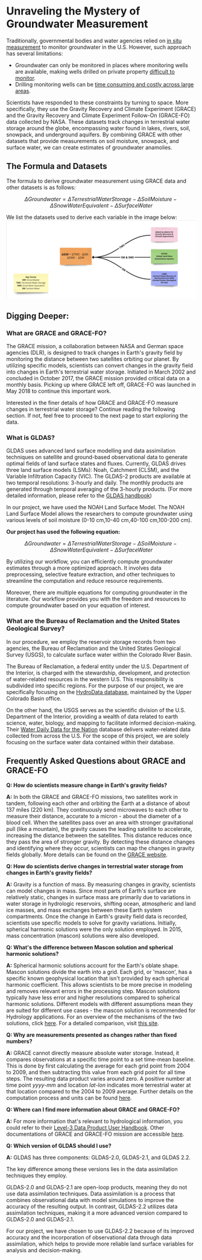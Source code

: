 #  Unraveling the Mystery of Groundwater Measurement

Traditionally, governmental bodies and water agencies relied on [in situ measurement](https://www.usgs.gov/faqs/how-can-i-find-depth-water-table-specific-location#:~:text=The%20most%20reliable%20method%20of,placing%20electric%20or%20acoustic%20probes.)  to monitor groundwater in the U.S. However, such approach has several limitations:
- Groundwater can only be monitored in places where monitoring wells are available, making wells drilled on private property [difficult to monitor](https://grace.jpl.nasa.gov/applications/groundwater/).
- Drilling monitoring wells can be [time consuming and costly across large areas](https://nap.nationalacademies.org/read/25754/).


Scientists have responded to these constraints by turning to space. More specifically, they use the Gravity Recovery and Climate Experiment (GRACE) and the Gravity Recovery and Climate Experiment Follow-On (GRACE-FO) data collected by NASA. These datasets track changes in terrestrial water storage around the globe, encompassing water found in lakes, rivers, soil, snowpack, and underground aquifers. By combining GRACE with other datasets that provide measurements on soil moisture, snowpack, and surface water, we can create estimates of groundwater anamolies. 

## The Formula and Datasets

The formula to derive groundwater measurement using GRACE data and other datasets is as follows:

$$
\Delta Groundwater = \Delta Terrestrial Water Storage - \Delta SoilMoisture - \Delta Snow Water Equivalent - \Delta Surface Water
$$

We list the datasets used to derive each variable in the image below:
<img src="https://github.com/uwescience/DSSG2023-Groundwater/blob/main/notebooks-and-markdowns/images/Formula.png">

## Digging Deeper: 

### What are GRACE and GRACE-FO?

The GRACE mission, a collaboration between NASA and German space agencies (DLR), is designed to track changes in Earth's gravity field by monitoring the distance between two satellites orbiting our planet. By utilizing specific models, scientists can convert changes in the gravity field into changes in Earth's terrestrial water storage. Initiated in March 2002 and concluded in October 2017, the GRACE mission provided critical data on a monthly basis. Picking up where GRACE left off, GRACE-FO was launched in May 2018 to continue this important work.

Interested in the finer details of how GRACE and GRACE-FO measure changes in terrestrial water storage? Continue reading the following section. If not, feel free to proceed to the next page to start exploring the data.

### What is GLDAS?

GLDAS uses advanced land surface modelling and data assimilation techniques on satellite and ground-based observational data to generate optimal fields of land surface states and fluxes. Currently, GLDAS drives three land surface models (LSMs): Noah, Catchment (CLSM), and the Variable Infiltration Capacity (VIC). The GLDAS-2 products are available at two temporal resolutions: 3-hourly and daily. The monthly products are generated through temporal averaging of the 3-hourly products. (For more detailed information, please refer to the [GLDAS handbook](https://hydro1.gesdisc.eosdis.nasa.gov/data/GLDAS/GLDAS_NOAH025_M.2.1/doc/README_GLDAS2.pdf))

In our project, we have used the NOAH Land Surface Model. The NOAH Land Surface Model allows the researchers to compute groundwater using various levels of soil moisture (0-10 cm,10-40 cm,40-100 cm,100-200 cm). 

**Our project has used the following equation:**

$$
\Delta Groundwater = \Delta Terrestrial Water Storage - \Delta SoilMoisture - \Delta Snow Water Equivalent - \Delta Surface Water
$$


By utilizing our workflow, you can efficiently compute groundwater estimates through a more optimized approach. It involves data preprocessing, selective feature extraction, and other techniques to streamline the computation and reduce resource requirements.

Moreover, there are multiple equations for computing groundwater in the literature. Our workflow provides you with the freedom and resources to compute groundwater based on your equation of interest.


### What are the Bureau of Reclamation and the United States Geological Survey?

In our procedure, we employ the reservoir storage records from two agencies, the Bureau of Reclamation and the United States Geological Survey (USGS), to calculate surface water within the Colorado River Basin.

The Bureau of Reclamation, a federal entity under the U.S. Department of the Interior, is charged with the stewardship, development, and protection of water-related resources in the western U.S. This responsibility is subdivided into specific regions. For the purpose of our project, we are specifically focusing on the [HydroData database](https://www.usbr.gov/uc/water/hydrodata/reservoir_data/site_map.html#), maintained by the Upper Colorado Basin office.

On the other hand, the USGS serves as the scientific division of the U.S. Department of the Interior, providing a wealth of data related to earth science, water, biology, and mapping to facilitate informed decision-making. Their [Water Daily Data for the Nation](https://waterdata.usgs.gov/nwis/nwis) database delivers water-related data collected from across the U.S. For the scope of this project, we are solely focusing on the surface water data contained within their database.


## Frequently Asked Questions about GRACE and GRACE-FO

**Q: How do scientists measure change in Earth's gravity fields?**

**A:** In both the GRACE and GRACE-FO missions, two satellites work in tandem, following each other and orbiting the Earth at a distance of about 137 miles (220 km). They continuously send microwaves to each other to measure their distance, accurate to a micron - about the diameter of a blood cell. When the satellites pass over an area with stronger gravitational pull (like a mountain), the gravity causes the leading satellite to accelerate, increasing the distance between the satellites. This distance reduces once they pass the area of stronger gravity. By detecting these distance changes and identifying where they occur, scientists can map the changes in gravity fields globally. More details can be found on the [GRACE website](https://grace.jpl.nasa.gov/mission/gravity-101/).

**Q: How do scientists derive changes in terrestrial water storage from changes in Earth's gravity fields?**

**A:** Gravity is a function of mass. By measuring changes in gravity, scientists can model changes in mass. Since most parts of Earth's surface are relatively static, changes in surface mass are primarily due to variations in water storage in hydrologic reservoirs, shifting ocean, atmospheric and land ice masses, and mass exchanges between these Earth system compartments. Once the change in Earth's gravity field data is recorded, scientists use specific models to solve for gravity variations. Initially, spherical harmonic solutions were the only solution employed. In 2015, mass concentration (mascon) solutions were also developed.

**Q: What's the difference between Mascon solution and spherical harmonic solutions?** 

**A:** Spherical harmonic solutions account for the Earth's oblate shape. Mascon solutions divide the earth into a grid. Each grid, or 'mascon', has a specific known geophysical location that isn't provided by each spherical harmonic coefficient. This allows scientists to be more precise in modeling and removes relevant errors in the processing step. Mascon solutions typically have less error and higher resolutions compared to spherical harmonic solutions. Different models with different assumptions mean they are suited for different use cases - the mascon solution is recommended for Hydrology applications. For an overview of the mechanisms of the two solutions, click [here](https://grace.jpl.nasa.gov/data/monthly-mass-grids/). For a detailed comparison, visit [this site](https://grace.jpl.nasa.gov/data/choosing-a-solution/).

**Q:  Why are measurements presented as changes rather than fixed numbers?**

**A:** GRACE cannot directly measure absolute water storage. Instead, it compares observations at a specific time point to a set time-mean baseline. This is done by first calculating the average for each grid point from 2004 to 2009, and then subtracting this value from each grid point for all time steps. The resulting data product varies around zero. A positive number at time point _yyyy-mm_ and location _lat-lon_ indicates more terrestrial water at that location compared to the 2004 to 2009 average. Further details on the computation process and units can be found [here](https://grace.jpl.nasa.gov/about/faq/).

**Q: Where can I find more information about GRACE and GRACE-FO?**

**A:** For more information that's relevant to hydrological information, you could refer to their [Level-3 Data Product User Handbook](https://deotb6e7tfubr.cloudfront.net/s3-edaf5da92e0ce48fb61175c28b67e95d/podaac-ops-cumulus-docs.s3.us-west-2.amazonaws.com/gracefo/open/docs/GRACE-FO_L3_Handbook_JPL.pdf?A-userid=None&Expires=1690241615&Signature=bNV~ixhHoOupQqiGtGhqH9Hfe7t7cc3OV7lpXOdLs0pOTMY1IgS2hYr2XRFtszFYucNVarcxrmIQGkwIB4CP5svHDiY3VuX4Gdy428RmNQ3BdAyiOhS6zxkkFJ77Osmu9t2P~JAu7CbijgeGxObAXtv9fsVb6sQgpllMB5PA9LplawrqBipZIs-84VX5CSDSFYIKZogv~d1jT8~AaE7I3GG79~osAsIaZ3v66OTDNJ4wHnjOLixptO5-85MrjtrHW07fQXXdyYfSLafNfDaFQCkaawGE1XZSpTSf8Krr0t~Zzl97wAUPzlvmr74HtWcHo6kuC70Qkzi9BLVkGADykA__&Key-Pair-Id=K353YVLLPST7AQ). Other documentations of GRACE and GRACE-FO mission are accessible [here](https://podaac.jpl.nasa.gov/gravity/gracefo-documentation).
[^1]: https://grace.jpl.nasa.gov/applications/groundwater/
[^2]: https://nap.nationalacademies.org/read/25754/

**Q: Which version of GLDAS should I use?**

**A:** GLDAS has three components: GLDAS-2.0, GLDAS-2.1, and GLDAS 2.2.

The key difference among these versions lies in the data assimilation techniques they employ.

GLDAS-2.0 and GLDAS-2.1 are open-loop products, meaning they do not use data assimilation techniques. Data assimilation is a process that combines observational data with model simulations to improve the accuracy of the resulting output. In contrast, GLDAS-2.2 utilizes data assimilation techniques, making it a more advanced version compared to GLDAS-2.0 and GLDAS-2.1.

For our project, we have chosen to use GLDAS-2.2 because of its improved accuracy and the incorporation of observational data through data assimilation, which helps to provide more reliable land surface variables for analysis and decision-making.
